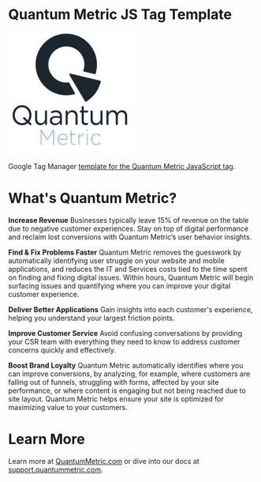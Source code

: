 # Quantum Metric JS Tag Template

![Quantum Metric](QuantumLogoSquare256.png)

Google Tag Manager [template for the Quantum Metric JavaScript tag](https://github.com/quantummetric/qm-js-tag-gtm-template).

# What's Quantum Metric?

**Increase Revenue** Businesses typically leave 15% of revenue on the table due to negative customer experiences. Stay on top of digital performance and reclaim lost conversions with Quantum Metric’s user behavior insights.

**Find & Fix Problems Faster** Quantum Metric removes the guesswork by automatically identifying user struggle on your website and mobile applications, and reduces the IT and Services costs tied to the time spent on finding and fixing digital issues. Within hours, Quantum Metric will begin surfacing issues and quantifying where you can improve your digital customer experience.

**Deliver Better Applications** Gain insights into each customer's experience, helping you understand your largest friction points.

**Improve Customer Service** Avoid confusing conversations by providing your CSR team with everything they need to know to address customer concerns quickly and effectively.

**Boost Brand Loyalty** Quantum Metric automatically identifies where you can improve conversions, by analyzing, for example, where customers are falling out of funnels, struggling with forms, affected by your site performance, or where content is engaging but not being reached due to site layout. Quantum Metric helps ensure your site is optimized for maximizing value to your customers.

# Learn More

Learn more at [QuantumMetric.com](https://www.quantummetric.com/) or dive into our docs at [support.quantummetric.com](https://support.quantummetric.com).
